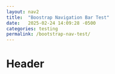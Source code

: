 ```yaml
---
layout: nav2
title:  "Boostrap Navigation Bar Test"
date:   2025-02-24 14:09:28 -0500
categories: testing
permalink: /bootstrap-nav-test/
---
```


# Header
